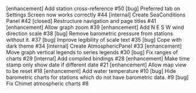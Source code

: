 [enhancement] Add station cross-reference #50
[bug] Preferred tab on Settings Screen now works correctly #44
[internal] Create SeaConditions Panel #42
[closed] Restructure navigation and page titles #41
[enhancement] Allow graph zoom #39
[enhancement] Add N E S W wind direction scale #38
[bug] Remove barometric pressure from stations without it. #37
[bug] Improve legibility of scale text #35
[bug] Cope with dark theme #34
[internal] Create AtmosphericPanel #33
[enhancement] Move graph vertical legends to series legends #30
[bug] Fix ranges of charts #29
[internal] Add compiled bindings #28
[enhancement] Make time stamp only show date if different date #21
[enhancement] Allow map view to be reset #18
[enhancement] Add water temperature #10
[bug] Hide barometric charts for stations which do not have barometric data. #9
[bug] Fix Chimet atmospheric charts #8
